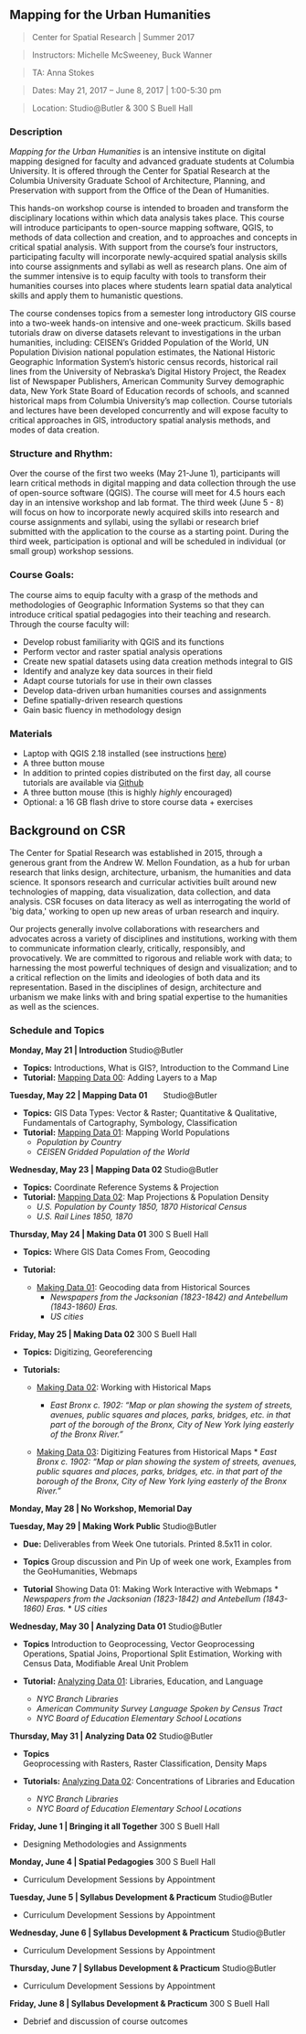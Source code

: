 ## Mapping for the Urban Humanities
>Center for Spatial Research | Summer 2017

> Instructors: Michelle McSweeney, Buck Wanner

> TA: Anna Stokes

> Dates: May 21, 2017 – June 8, 2017 | 1:00-5:30 pm 

>Location: Studio@Butler & 300 S Buell Hall

### Description

*Mapping for the Urban Humanities* is an intensive institute on digital mapping designed for faculty and advanced graduate students at Columbia University. It is offered through the Center for Spatial Research at the Columbia University Graduate School of Architecture, Planning, and Preservation with support from the Office of the Dean of Humanities.  

This hands-on workshop course is intended to broaden and transform the disciplinary locations within which data analysis takes place. This course will introduce participants to open-source mapping software, QGIS, to methods of data collection and creation, and to approaches and concepts in critical spatial analysis. With support from the course’s four instructors, participating faculty will incorporate newly-acquired spatial analysis skills into course assignments and syllabi as well as research plans. One aim of the summer intensive is to equip faculty with tools to transform their humanities courses into places where students learn spatial data analytical skills and apply them to humanistic questions. 

The course condenses topics from a semester long introductory GIS course into a two-week hands-on intensive and one-week practicum. Skills based tutorials draw on diverse datasets relevant to investigations in the urban humanities, including: CEISEN’s Gridded Population of the World, UN Population Division national population estimates, the National Historic Geographic Information System’s historic census records, historical rail lines from the University of Nebraska’s Digital History Project, the Readex list of Newspaper Publishers, American Community Survey demographic data, New York State Board of Education records of schools, and scanned historical maps from Columbia University’s map collection. Course tutorials and lectures have been developed concurrently and will expose faculty to critical approaches in GIS, introductory spatial analysis methods, and modes of data creation.


### Structure and Rhythm: 
Over the course of the first two weeks (May 21-June 1), participants will learn critical methods in digital mapping and data collection through the use of open-source software (QGIS). The course will meet for 4.5 hours each day in an intensive workshop and lab format. The third week (June 5 - 8) will focus on how to incorporate newly acquired skills into research and course assignments and syllabi, using the syllabi or research brief submitted with the application to the course as a starting point. During the third week, participation is optional and will be scheduled in individual (or small group) workshop sessions. 


### Course Goals: 
The course aims to equip faculty with a grasp of the methods and methodologies of Geographic Information Systems so that they can introduce critical spatial pedagogies into their teaching and research. Through the course faculty will:   
* Develop robust familiarity with QGIS and its functions
* Perform vector and raster spatial analysis operations
* Create new spatial datasets using data creation methods integral to GIS
* Identify and analyze key data sources in their field
* Adapt course tutorials for use in their own classes 
* Develop data-driven urban humanities courses and assignments
* Define spatially-driven research questions
* Gain basic fluency in methodology design


### Materials 
* Laptop with QGIS 2.18 installed (see instructions [here](https://github.com/CenterForSpatialResearch/MappingForTheUrbanHumanities_2018/blob/master/Resources/DownloadingQGIS.md))
* A three button mouse
* In addition to printed copies distributed on the first day, all course tutorials are available via [Github](https://github.com/CenterForSpatialResearch/MappingForTheUrbanHumanities_2018/tree/master/Tutorials)
* A three button mouse (this is highly *highly* encouraged)
* Optional: a 16 GB flash drive to store course data + exercises

## Background on CSR 
The Center for Spatial Research was established in 2015, through a generous grant from the Andrew W. Mellon Foundation, as a hub for urban research that links design, architecture, urbanism, the humanities and data science. It sponsors research and curricular activities built around new technologies of mapping, data visualization, data collection, and data analysis. CSR focuses on data literacy as well as interrogating the world of 'big data,' working to open up new areas of urban research and inquiry. 

Our projects generally involve collaborations with researchers and advocates across a variety of disciplines and institutions, working with them to communicate information clearly, critically, responsibly, and provocatively. We are committed to rigorous and reliable work with data; to harnessing the most powerful techniques of design and visualization; and to a critical reflection on the limits and ideologies of both data and its representation. Based in the disciplines of design, architecture and urbanism we make links with and bring spatial expertise to the humanities as well as the sciences.


### Schedule and Topics
**Monday, May 21 | Introduction**
Studio@Butler
* **Topics:** Introductions, What is GIS?, Introduction to the Command Line
* **Tutorial:** [Mapping Data 00](https://github.com/CenterForSpatialResearch/MappingForTheUrbanHumanities_2018/blob/master/Tutorials/01_MappingData00.md): Adding Layers to a Map

**Tuesday, May 22 | Mapping Data 01**      	
Studio@Butler

* **Topics:** GIS Data Types: Vector & Raster; Quantitative & Qualitative, Fundamentals of Cartography, Symbology, Classification			
* **Tutorial:** [Mapping Data 01](https://github.com/CenterForSpatialResearch/MappingForTheUrbanHumanities_2018/blob/master/Tutorials/02_MappingData01.md): Mapping World Populations
	* *Population by Country*
	* *CEISEN Gridded Population of the World*
			

**Wednesday, May 23 | Mapping Data 02**
Studio@Butler
* **Topics:** Coordinate Reference Systems & Projection 							
* **Tutorial:** [Mapping Data 02](https://github.com/CenterForSpatialResearch/MappingForTheUrbanHumanities_2018/blob/master/Tutorials/03_MappingData02.md): Map Projections & Population Density
	* *U.S. Population by County 1850, 1870 Historical Census*
	* *U.S. Rail Lines 1850, 1870*


**Thursday, May 24 | Making Data 01**
300 S Buell Hall
* **Topics:** Where GIS Data Comes From, Geocoding	
						
* **Tutorial:** 
	* [Making Data 01](https://github.com/CenterForSpatialResearch/MappingForTheUrbanHumanities_2018/blob/master/Tutorials/04_MakingData01.md): Geocoding data from Historical Sources
		* *Newspapers from the Jacksonian (1823-1842) and Antebellum (1843-1860) Eras.*
		* *US cities*
	



**Friday, May 25 | Making Data 02**
300 S Buell Hall
* **Topics:** Digitizing, Georeferencing	
						
* **Tutorials:** 
	* [Making Data 02](https://github.com/CenterForSpatialResearch/MappingForTheUrbanHumanities_2018/blob/master/Tutorials/05_MakingData02.md): Working with Historical Maps
		* *East Bronx c. 1902: “Map or plan showing the system of streets, avenues, public squares and places, parks, bridges, etc. in that part of the borough of the Bronx, City of New York lying easterly of the Bronx River.”*

	* [Making Data 03](https://github.com/CenterForSpatialResearch/MappingForTheUrbanHumanities_2018/blob/master/Tutorials/06_MakingData03.md): Digitizing Features from Historical Maps
			* *East Bronx c. 1902: “Map or plan showing the system of streets, avenues, public squares and places, parks, bridges, etc. in that part of the borough of the Bronx, City of New York lying easterly of the Bronx River.”*
				

**Monday, May 28 | No Workshop, Memorial Day**


**Tuesday, May 29 | Making Work Public** 	Studio@Butler

* **Due:** Deliverables from Week One tutorials. Printed 8.5x11 in color.

* **Topics**			Group discussion and Pin Up of week one work, Examples from the GeoHumanities, Webmaps

* **Tutorial** 			Showing Data 01: Making Work Interactive with Webmaps
		* *Newspapers from the Jacksonian (1823-1842) and Antebellum (1843-1860) Eras.*
		* *US cities*

**Wednesday, May 30 | Analyzing Data 01**
Studio@Butler

* **Topics**			Introduction to Geoprocessing, 
			Vector Geoprocessing Operations,
Spatial Joins, Proportional Split Estimation,
Working with Census Data, Modifiable Areal Unit Problem
						
* **Tutorial:**		[Analyzing Data 01](https://github.com/CenterForSpatialResearch/MappingForTheUrbanHumanities_2018/blob/master/Tutorials/08_AnalyzingData01.md): Libraries, Education, and Language
	* *NYC Branch Libraries*
	* *American Community Survey Language Spoken by Census Tract* 
	* *NYC Board of Education Elementary School Locations*


**Thursday, May 31 | Analyzing Data 02**
Studio@Butler

* **Topics**			
			Geoprocessing with Rasters, Raster Classification, Density Maps
						
* **Tutorials:** 	[Analyzing Data 02](https://github.com/CenterForSpatialResearch/MappingForTheUrbanHumanities_2018/blob/master/Tutorials/09_AnalyzingData02.md): Concentrations of Libraries and Education 
	* *NYC Branch Libraries*
	* *NYC Board of Education Elementary School Locations*


**Friday, June 1 | Bringing it all Together**
300 S Buell Hall

* Designing Methodologies and Assignments 


**Monday, June 4 | Spatial Pedagogies**
300 S Buell Hall

* Curriculum Development Sessions by Appointment

**Tuesday, June 5 | Syllabus Development & Practicum**
Studio@Butler
	
* Curriculum Development Sessions by Appointment

**Wednesday, June 6 | Syllabus Development & Practicum**
Studio@Butler

* Curriculum Development Sessions by Appointment

**Thursday, June 7 | Syllabus Development & Practicum**
Studio@Butler

* Curriculum Development Sessions by Appointment

**Friday, June 8 | Syllabus Development & Practicum**
300 S Buell Hall
	
* Debrief and discussion of course outcomes 


